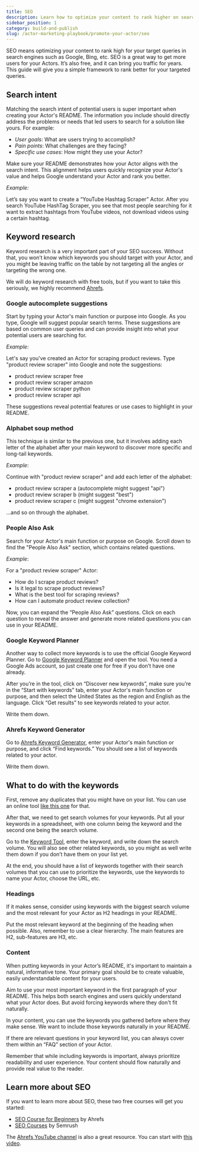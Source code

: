 ```yaml
---
title: SEO
description: Learn how to optimize your content to rank higher on search engines like Google and Bing, attract more users, and drive long-term traffic - all for free.
sidebar_position: 1
category: build-and-publish
slug: /actor-marketing-playbook/promote-your-actor/seo
---
```


SEO means optimizing your content to rank high for your target queries in search engines such as Google, Bing, etc. SEO is a great way to get more users for your Actors. It’s also free, and it can bring you traffic for years. This guide will give you a simple framework to rank better for your targeted queries.

## Search intent

Matching the search intent of potential users is super important when creating your Actor's README. The information you include should directly address the problems or needs that led users to search for a solution like yours. For example:

- _User goals_: What are users trying to accomplish?
- _Pain points_: What challenges are they facing?
- _Specific use cases_: How might they use your Actor?

Make sure your README demonstrates how your Actor aligns with the search intent. This alignment helps users quickly recognize your Actor's value and helps Google understand your Actor and rank you better.

_Example:_

Let’s say you want to create a “YouTube Hashtag Scraper” Actor. After you search YouTube HashTag Scraper, you see that most people searching for it want to extract hashtags from YouTube videos, not download videos using a certain hashtag.

## Keyword research

Keyword research is a very important part of your SEO success. Without that, you won’t know which keywords you should target with your Actor, and you might be leaving traffic on the table by not targeting all the angles or targeting the wrong one.

We will do keyword research with free tools, but if you want to take this seriously, we highly recommend [Ahrefs](https://ahrefs.com/).

### Google autocomplete suggestions

Start by typing your Actor's main function or purpose into Google. As you type, Google will suggest popular search terms. These suggestions are based on common user queries and can provide insight into what your potential users are searching for.

_Example:_

Let's say you've created an Actor for scraping product reviews. Type "product review scraper" into Google and note the suggestions:

- product review scraper free
- product review scraper amazon
- product review scraper python
- product review scraper api

These suggestions reveal potential features or use cases to highlight in your README.

### Alphabet soup method

This technique is similar to the previous one, but it involves adding each letter of the alphabet after your main keyword to discover more specific and long-tail keywords.

_Example_:

Continue with "product review scraper" and add each letter of the alphabet:

- product review scraper a (autocomplete might suggest "api")
- product review scraper b (might suggest "best")
- product review scraper c (might suggest "chrome extension")

...and so on through the alphabet.

### People Also Ask

Search for your Actor's main function or purpose on Google. Scroll down to find the "People Also Ask" section, which contains related questions.

_Example_:

For a "product review scraper" Actor:

- How do I scrape product reviews?
- Is it legal to scrape product reviews?
- What is the best tool for scraping reviews?
- How can I automate product review collection?

Now, you can expand the “People Also Ask” questions. Click on each question to reveal the answer and generate more related questions you can use in your README.

### Google Keyword Planner

Another way to collect more keywords is to use the official Google Keyword Planner. Go to [Google Keyword Planner](https://ads.google.com/home/tools/keyword-planner/) and open the tool. You need a Google Ads account, so just create one for free if you don’t have one already.

After you’re in the tool, click on “Discover new keywords”, make sure you’re in the “Start with keywords” tab, enter your Actor's main function or purpose, and then select the United States as the region and English as the language. Click “Get results” to see keywords related to your actor.

Write them down.

### Ahrefs Keyword Generator

Go to [Ahrefs Keyword Generator](https://ahrefs.com/keyword-generator), enter your Actor's main function or purpose, and click “Find keywords.” You should see a list of keywords related to your actor.

Write them down.

## What to do with the keywords

First, remove any duplicates that you might have on your list. You can use an online tool [like this one](https://dedupelist.com/) for that.

After that, we need to get search volumes for your keywords. Put all your keywords in a spreadsheet, with one column being the keyword and the second one being the search volume.

Go to the [Keyword Tool](https://backlinko.com/tools/keyword), enter the keyword, and write down the search volume. You will also see other related keywords, so you might as well write them down if you don’t have them on your list yet.

At the end, you should have a list of keywords together with their search volumes that you can use to prioritize the keywords, use the keywords to name your Actor, choose the URL, etc.

### Headings

If it makes sense, consider using keywords with the biggest search volume and the most relevant for your Actor as H2 headings in your README.

Put the most relevant keyword at the beginning of the heading when possible. Also, remember to use a clear hierarchy. The main features are H2, sub-features are H3, etc.

### Content

When putting keywords in your Actor’s README, it's important to maintain a natural, informative tone. Your primary goal should be to create valuable, easily understandable content for your users.

Aim to use your most important keyword in the first paragraph of your README. This helps both search engines and users quickly understand what your Actor does. But avoid forcing keywords where they don't fit naturally.

In your content, you can use the keywords you gathered before where they make sense. We want to include those keywords naturally in your README.

If there are relevant questions in your keyword list, you can always cover them within an “FAQ” section of your Actor.

Remember that while including keywords is important, always prioritize readability and user experience. Your content should flow naturally and provide real value to the reader.

## Learn more about SEO

If you want to learn more about SEO, these two free courses will get you started:

- [SEO Course for Beginners](https://ahrefs.com/academy/seo-training-course) by Ahrefs
- [SEO Courses](https://www.semrush.com/academy/courses/seo/) by Semrush

The [Ahrefs YouTube channel](https://www.youtube.com/@AhrefsCom/featured) is also a great resource. You can start with [this video](https://www.youtube.com/watch?v=xsVTqzratPs).
